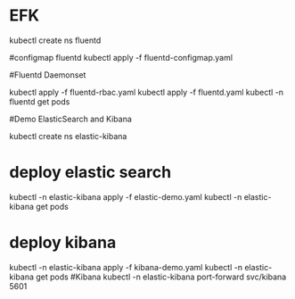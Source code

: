 # EFK
kubectl create ns fluentd

#configmap fluentd
kubectl apply -f fluentd-configmap.yaml

#Fluentd Daemonset

kubectl apply -f fluentd-rbac.yaml 
kubectl apply -f fluentd.yaml
kubectl -n fluentd get pods

#Demo ElasticSearch and Kibana

kubectl create ns elastic-kibana

# deploy elastic search
kubectl -n elastic-kibana apply -f elastic-demo.yaml
kubectl -n elastic-kibana get pods

# deploy kibana
kubectl -n elastic-kibana apply -f kibana-demo.yaml
kubectl -n elastic-kibana get pods
#Kibana
kubectl -n elastic-kibana port-forward svc/kibana 5601
